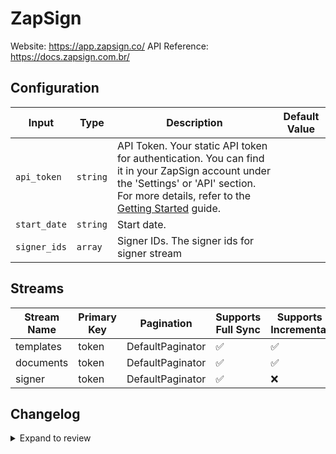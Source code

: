 # ZapSign
Website: https://app.zapsign.co/
API Reference: https://docs.zapsign.com.br/

## Configuration

| Input | Type | Description | Default Value |
|-------|------|-------------|---------------|
| `api_token` | `string` | API Token. Your static API token for authentication. You can find it in your ZapSign account under the &#39;Settings&#39; or &#39;API&#39; section. For more details, refer to the [Getting Started](https://docs.zapsign.com.br/english/getting-started#how-do-i-get-my-api-token) guide. |  |
| `start_date` | `string` | Start date.  |  |
| `signer_ids` | `array` | Signer IDs. The signer ids for signer stream |  |

## Streams
| Stream Name | Primary Key | Pagination | Supports Full Sync | Supports Incremental |
|-------------|-------------|------------|---------------------|----------------------|
| templates | token | DefaultPaginator | ✅ |  ✅  |
| documents | token | DefaultPaginator | ✅ |  ✅  |
| signer | token | DefaultPaginator | ✅ |  ❌  |

## Changelog

<details>
  <summary>Expand to review</summary>

| Version          | Date              | Pull Request | Subject        |
|------------------|-------------------|--------------|----------------|
| 0.0.17 | 2025-08-09 | [64856](https://github.com/airbytehq/airbyte/pull/64856) | Update dependencies |
| 0.0.16 | 2025-08-02 | [64352](https://github.com/airbytehq/airbyte/pull/64352) | Update dependencies |
| 0.0.15 | 2025-07-26 | [64082](https://github.com/airbytehq/airbyte/pull/64082) | Update dependencies |
| 0.0.14 | 2025-07-20 | [63652](https://github.com/airbytehq/airbyte/pull/63652) | Update dependencies |
| 0.0.13 | 2025-07-12 | [63172](https://github.com/airbytehq/airbyte/pull/63172) | Update dependencies |
| 0.0.12 | 2025-07-05 | [62720](https://github.com/airbytehq/airbyte/pull/62720) | Update dependencies |
| 0.0.11 | 2025-06-28 | [62238](https://github.com/airbytehq/airbyte/pull/62238) | Update dependencies |
| 0.0.10 | 2025-06-21 | [61752](https://github.com/airbytehq/airbyte/pull/61752) | Update dependencies |
| 0.0.9 | 2025-06-15 | [61228](https://github.com/airbytehq/airbyte/pull/61228) | Update dependencies |
| 0.0.8 | 2025-05-24 | [60739](https://github.com/airbytehq/airbyte/pull/60739) | Update dependencies |
| 0.0.7 | 2025-05-10 | [59999](https://github.com/airbytehq/airbyte/pull/59999) | Update dependencies |
| 0.0.6 | 2025-05-04 | [59551](https://github.com/airbytehq/airbyte/pull/59551) | Update dependencies |
| 0.0.5 | 2025-04-26 | [58947](https://github.com/airbytehq/airbyte/pull/58947) | Update dependencies |
| 0.0.4 | 2025-04-19 | [58552](https://github.com/airbytehq/airbyte/pull/58552) | Update dependencies |
| 0.0.3 | 2025-04-13 | [58037](https://github.com/airbytehq/airbyte/pull/58037) | Update dependencies |
| 0.0.2 | 2025-04-05 | [57383](https://github.com/airbytehq/airbyte/pull/57383) | Update dependencies |
| 0.0.1 | 2025-04-04 | [57008](https://github.com/airbytehq/airbyte/pull/57008) | Initial release by [@btkcodedev](https://github.com/btkcodedev) via Connector Builder |

</details>
